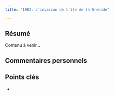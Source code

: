 ```yaml
---
title: "1983: L'invasion de l'île de la Grenade"

---
```


## Résumé
Contenu à venir…

## Commentaires personnels

## Points clés
- 
